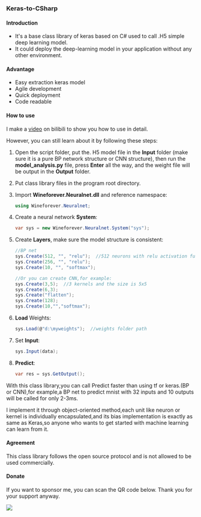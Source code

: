 ### Keras-to-CSharp

#### Introduction

- It's a base class library of keras based on C# used to call .H5 simple deep learning model.
- It could deploy the deep-learning model in your application without any other environment.

#### Advantage

- Easy extraction keras model
- Agile development
- Quick deployment
- Code readable

#### How to use

I make a [video](https://www.bilibili.com/video/av93374622) on bilibili to show you how to use in detail.

However, you can still learn about it by following these steps:

1. Open the script folder, put the. H5 model file in the **Input** folder (make sure it is a pure BP network structure or CNN structure), then run the **model_analysis.py** file, press **Enter** all the way, and the weight file will be output in the **Output** folder.

2. Put class library files in the program root directory.

3. Import **Wineforever.Neuralnet.dll** and reference namespace:

   ```c#
   using Wineforever.Neuralnet;
   ```

5. Create a neural network **System**:

   ```C#
   var sys = new Wineforever.Neuralnet.System("sys");
   ```

6. Create **Layers**, make sure the model structure is consistent:

   ```C#
   //BP net
   sys.Create(512, "", "relu");  //512 neurons with relu activation function
   sys.Create(256, "", "relu");
   sys.Create(10, "", "softmax");
   
   //Or you can create CNN,for example:
   sys.Create(3,5);  //3 kernels and the size is 5x5
   sys.Create(6,3);
   sys.Create("flatten");
   sys.Create(128);
   sys.Create(10,"","softmax");
   ```
   
6. **Load** Weights:

   ```C#
   sys.Load(@"d:\myweights");  //weights folder path
   ```

7. Set **Input**:

   ```C#
   sys.Input(data);
   ```

8. **Predict**:

   ```C#
   var res = sys.GetOutput();
   ```

With this class library,you can call Predict faster than using tf or keras.(BP or CNN),for example,a BP net to predict mnist with 32 inputs and 10 outputs will be called for only 2-3ms.

I implement it through object-oriented method,each unit like neuron or kernel is individually encapsulated,and its bias implementation is exactly as same as Keras,so anyone who wants to get started with machine learning can learn from it.

#### Agreement

This class library follows the open source protocol and is not allowed to be used commercially.

#### Donate

If you want to sponsor me, you can scan the QR code below. Thank you for your support anyway.

![](http://106.15.93.194/donate/donate.PNG)

